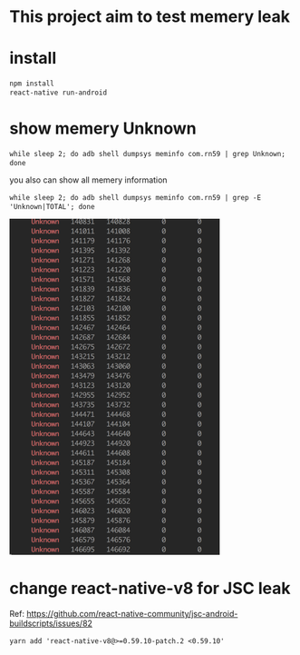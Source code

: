 # This project aim to test memery leak

# install

```
npm install
react-native run-android
```

# show memery Unknown

```
while sleep 2; do adb shell dumpsys meminfo com.rn59 | grep Unknown; done
```

you also can show all memery information

```
while sleep 2; do adb shell dumpsys meminfo com.rn59 | grep -E 'Unknown|TOTAL'; done
```

![mem_unknow_leak](./mem_unknow_leak.png)


# change react-native-v8 for JSC leak
Ref: https://github.com/react-native-community/jsc-android-buildscripts/issues/82

```
yarn add 'react-native-v8@>=0.59.10-patch.2 <0.59.10'

```
